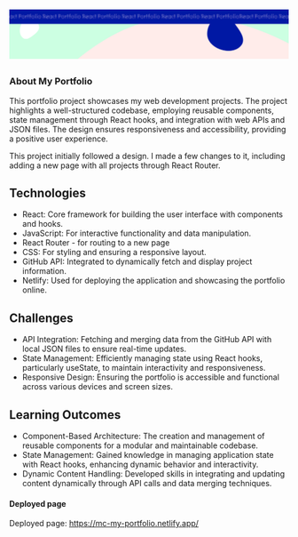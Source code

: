 <h1 align="center">
  <a href="">
    <img src="/react-p.svg" alt="Project Banner Image">
  </a>
</h1>

### About My Portfolio

This portfolio project showcases my web development projects. The project highlights a well-structured codebase, employing reusable components, state management through React hooks, and integration with web APIs and JSON files. The design ensures responsiveness and accessibility, providing a positive user experience. 

This project initially followed a design. I made a few changes to it, including adding a new page with all projects through React Router.

## Technologies

- React: Core framework for building the user interface with components and hooks.
- JavaScript: For interactive functionality and data manipulation.
- React Router - for routing to a new page
- CSS: For styling and ensuring a responsive layout.
- GitHub API: Integrated to dynamically fetch and display project information.
- Netlify: Used for deploying the application and showcasing the portfolio online.

## Challenges

- API Integration: Fetching and merging data from the GitHub API with local JSON files to ensure real-time updates.
- State Management: Efficiently managing state using React hooks, particularly useState, to maintain interactivity and responsiveness.
- Responsive Design: Ensuring the portfolio is accessible and functional across various devices and screen sizes.

## Learning Outcomes

- Component-Based Architecture: The creation and management of reusable components for a modular and maintainable codebase.
- State Management: Gained knowledge in managing application state with React hooks, enhancing dynamic behavior and interactivity.
- Dynamic Content Handling: Developed skills in integrating and updating content dynamically through API calls and data merging techniques.


#### Deployed page

Deployed page: https://mc-my-portfolio.netlify.app/

